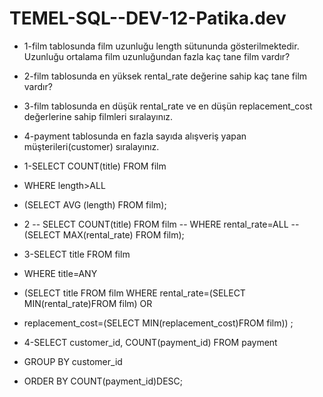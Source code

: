 # TEMEL-SQL--DEV-12-Patika.dev
- 1-film tablosunda film uzunluğu length sütununda gösterilmektedir. Uzunluğu ortalama film uzunluğundan fazla kaç tane film vardır?
- 2-film tablosunda en yüksek rental_rate değerine sahip kaç tane film vardır?
- 3-film tablosunda en düşük rental_rate ve en düşün replacement_cost değerlerine sahip filmleri sıralayınız.
- 4-payment tablosunda en fazla sayıda alışveriş yapan müşterileri(customer) sıralayınız.
- 1-SELECT COUNT(title) FROM film
- WHERE length>ALL 
- (SELECT AVG (length) FROM film);

- 2
-- SELECT COUNT(title) FROM film
-- WHERE rental_rate=ALL
-- (SELECT MAX(rental_rate) FROM film);

- 3-SELECT title FROM film
- WHERE title=ANY
- (SELECT title FROM film WHERE rental_rate=(SELECT MIN(rental_rate)FROM film) OR 
- replacement_cost=(SELECT MIN(replacement_cost)FROM film))
;

 - 4-SELECT customer_id, COUNT(payment_id) FROM payment 
 - GROUP BY customer_id
 - ORDER BY COUNT(payment_id)DESC;
